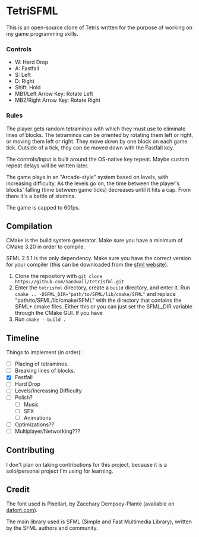 # TetriSFML
This is an open-source clone of Tetris written for the purpose of working on my game programming skills.

### Controls

- W: Hard Drop
- A: Fastfall
- S: Left
- D: Right
- Shift: Hold
- MB1/Left Arrow Key: Rotate Left
- MB2/Right Arrow Key: Rotate Right

### Rules
The player gets random tetraminos with which they must use to eliminate lines of blocks. The tetraminos can be oriented by rotating them left or right, or moving them left or right. They move down by one block on each game tick. Outside of a tick, they can be moved down with the Fastfall key.

The controls/input is built around the OS-native key repeat. Maybe custom repeat delays will be written later.

The game plays in an "Arcade-style" system based on levels, with increasing difficulty. As the levels go on, the time between the player's blocks' falling (time between game ticks) decreases until it hits a cap. From there it's a battle of stamina.

The game is capped to 60fps.

## Compilation
CMake is the build system generator. Make sure you have a minimum of CMake 3.20 in order to compile.

SFML 2.5.1 is the only dependency. Make sure you have the correct version for your compiler (this can be downloaded from the [sfml website](https://www.sfml-dev.org/download/sfml/2.5.1/)).

1. Clone the repository with ``git clone https://github.com/Sandwall/tetrisfml.git``
2. Enter the ``tetrisfml`` directory, create a ``build`` directory, and enter it. Run ``cmake .. -DSFML_DIR="path/to/SFML/lib/cmake/SFML"`` and replace "path/to/SFML/lib/cmake/SFML" with the directory that contains the SFML*.cmake files. Either this or you can just set the SFML_DIR variable through the CMake GUI. If you have 
3. Run ``cmake --build .``

## Timeline
Things to implement (in order):
- [ ] Placing of tetraminos.
- [ ] Breaking lines of blocks.
- [x] Fastfall
- [ ] Hard Drop
- [ ] Levels/Increasing Difficulty
- [ ] Polish?
    - [ ] Music
    - [ ] SFX
    - [ ] Animations
- [ ] Optimizations??
- [ ] Multiplayer/Networking???

## Contributing
I don't plan on taking contributions for this project, because it is a solo/personal project I'm using for learning.

## Credit
The font used is Pixellari, by Zacchary Dempsey-Plante (available on [dafont.com](https://www.dafont.com/pixellari.font)).

The main library used is SFML (Simple and Fast Multimedia Library), written by the SFML authors and community.